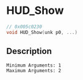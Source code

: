 # HUD_Show
```c
// 0x005c0230
void HUD_Show(unk p0, ...)
```
## Description
```
Minimum Arguments: 1
Maximum Arguments: 2
```
